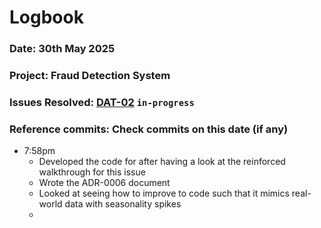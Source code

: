 # Logbook
### Date: 30th May 2025
### Project: Fraud Detection System
### Issues Resolved: [DAT-02](https://github.com/EsosaOrumwese/fraud-detection-system/issues/7) `in-progress`
### Reference commits: Check commits on this date (if any)

* 7:58pm
  * Developed the code for after having a look at the reinforced walkthrough for this issue
  * Wrote the ADR-0006 document
  * Looked at seeing how to improve to code such that it mimics real-world data with seasonality spikes
  * 